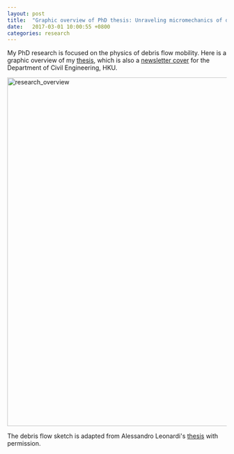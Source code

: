```yaml
---
layout: post
title:  "Graphic overview of PhD thesis: Unraveling micromechanics of debris flow mobility"
date:   2017-03-01 10:00:55 +0800
categories: research
---
```


My PhD research is focused on the physics of debris flow mobility. Here is a graphic overview of my [thesis](https://hub.hku.hk/handle/10722/241402), which is also a [newsletter cover](http://www.civil.hku.hk/newsletter/newsletter2017feb.pdf) for the Department of Civil Engineering, HKU. 

<img src="{{ site.baseurl }}{% link /assets/files/overview.png %}" alt="research_overview" align="center" style="width: 800px;"/>

The debris flow sketch is adapted from Alessandro Leonardi's [thesis](https://doi.org/10.3929/ethz-a-010542711) with permission.